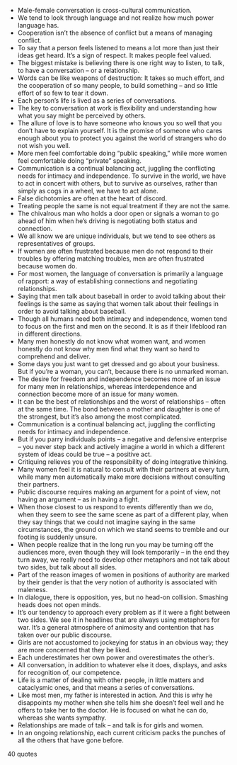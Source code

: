  - Male-female conversation is cross-cultural communication.
 - We tend to look through language and not realize how much power language has.
 - Cooperation isn’t the absence of conflict but a means of managing conflict.
 - To say that a person feels listened to means a lot more than just their ideas get heard. It’s a sign of respect. It makes people feel valued.
 - The biggest mistake is believing there is one right way to listen, to talk, to have a conversation – or a relationship.
 - Words can be like weapons of destruction: It takes so much effort, and the cooperation of so many people, to build something – and so little effort of so few to tear it down.
 - Each person’s life is lived as a series of conversations.
 - The key to conversation at work is flexibility and understanding how what you say might be perceived by others.
 - The allure of love is to have someone who knows you so well that you don’t have to explain yourself. It is the promise of someone who cares enough about you to protect you against the world of strangers who do not wish you well.
 - More men feel comfortable doing “public speaking,” while more women feel comfortable doing “private” speaking.
 - Communication is a continual balancing act, juggling the conflicting needs for intimacy and independence. To survive in the world, we have to act in concert with others, but to survive as ourselves, rather than simply as cogs in a wheel, we have to act alone.
 - False dichotomies are often at the heart of discord.
 - Treating people the same is not equal treatment if they are not the same.
 - The chivalrous man who holds a door open or signals a woman to go ahead of him when he’s driving is negotiating both status and connection.
 - We all know we are unique individuals, but we tend to see others as representatives of groups.
 - If women are often frustrated because men do not respond to their troubles by offering matching troubles, men are often frustrated because women do.
 - For most women, the language of conversation is primarily a language of rapport: a way of establishing connections and negotiating relationships.
 - Saying that men talk about baseball in order to avoid talking about their feelings is the same as saying that women talk about their feelings in order to avoid talking about baseball.
 - Though all humans need both intimacy and independence, women tend to focus on the first and men on the second. It is as if their lifeblood ran in different directions.
 - Many men honestly do not know what women want, and women honestly do not know why men find what they want so hard to comprehend and deliver.
 - Some days you just want to get dressed and go about your business. But if you’re a woman, you can’t, because there is no unmarked woman.
 - The desire for freedom and independence becomes more of an issue for many men in relationships, whereas interdependence and connection become more of an issue for many women.
 - It can be the best of relationships and the worst of relationships – often at the same time. The bond between a mother and daughter is one of the strongest, but it’s also among the most complicated.
 - Communication is a continual balancing act, juggling the conflicting needs for intimacy and independence.
 - But if you parry individuals points – a negative and defensive enterprise – you never step back and actively imagine a world in which a different system of ideas could be true – a positive act.
 - Critiquing relieves you of the responsibility of doing integrative thinking.
 - Many women feel it is natural to consult with their partners at every turn, while many men automatically make more decisions without consulting their partners.
 - Public discourse requires making an argument for a point of view, not having an argument – as in having a fight.
 - When those closest to us respond to events differently than we do, when they seem to see the same scene as part of a different play, when they say things that we could not imagine saying in the same circumstances, the ground on which we stand seems to tremble and our footing is suddenly unsure.
 - When people realize that in the long run you may be turning off the audiences more, even though they will look temporarily – in the end they turn away, we really need to develop other metaphors and not talk about two sides, but talk about all sides.
 - Part of the reason images of women in positions of authority are marked by their gender is that the very notion of authority is associated with maleness.
 - In dialogue, there is opposition, yes, but no head-on collision. Smashing heads does not open minds.
 - It’s our tendency to approach every problem as if it were a fight between two sides. We see it in headlines that are always using metaphors for war. It’s a general atmosphere of animosity and contention that has taken over our public discourse.
 - Girls are not accustomed to jockeying for status in an obvious way; they are more concerned that they be liked.
 - Each underestimates her own power and overestimates the other’s.
 - All conversation, in addition to whatever else it does, displays, and asks for recognition of, our competence.
 - Life is a matter of dealing with other people, in little matters and cataclysmic ones, and that means a series of conversations.
 - Like most men, my father is interested in action. And this is why he disappoints my mother when she tells him she doesn’t feel well and he offers to take her to the doctor. He is focused on what he can do, whereas she wants sympathy.
 - Relationships are made of talk – and talk is for girls and women.
 - In an ongoing relationship, each current criticism packs the punches of all the others that have gone before.

40 quotes